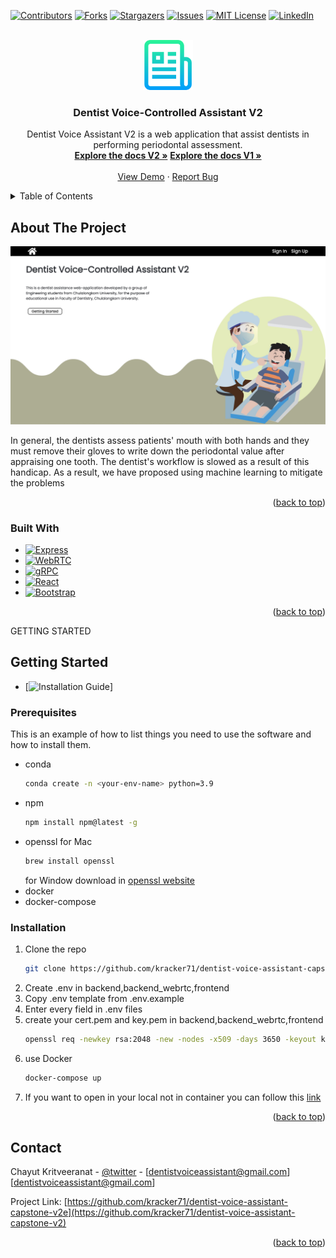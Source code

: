 <!-- Improved compatibility of back to top link: See: https://github.com/othneildrew/Best-README-Template/pull/73 -->
<a name="readme-top"></a>
<!--
*** Thanks for checking out the Best-README-Template. If you have a suggestion
*** that would make this better, please fork the repo and create a pull request
*** or simply open an issue with the tag "enhancement".
*** Don't forget to give the project a star!
*** Thanks again! Now go create something AMAZING! :D
-->



<!-- PROJECT SHIELDS -->
<!--
*** I'm using markdown "reference style" links for readability.
*** Reference links are enclosed in brackets [ ] instead of parentheses ( ).
*** See the bottom of this document for the declaration of the reference variables
*** for contributors-url, forks-url, etc. This is an optional, concise syntax you may use.
*** https://www.markdownguide.org/basic-syntax/#reference-style-links
-->
[![Contributors][contributors-shield]][contributors-url]
[![Forks][forks-shield]][forks-url]
[![Stargazers][stars-shield]][stars-url]
[![Issues][issues-shield]][issues-url]
[![MIT License][license-shield]][license-url]
[![LinkedIn][linkedin-shield]][linkedin-url]



<!-- PROJECT LOGO -->
<br />
<div align="center">
  <a href="https://github.com/kracker71/dentist-voice-assistant-capstone-v2">
    <img src="images/logo.png" alt="Logo" width="80" height="80">
  </a>

<h3 align="center">Dentist Voice-Controlled Assistant V2</h3>

  <p align="center">
    Dentist Voice Assistant V2 is a web application that assist dentists in performing periodontal assessment.
    <br />
    <a href="https://www.canva.com/design/DAFzZ6wAV2Y/1AeBI10hIzopiv0iigN5hg/edit?utm_content=DAFzZ6wAV2Y&utm_campaign=designshare&utm_medium=link2&utm_source=sharebutton"><strong>Explore the docs V2 »</strong></a>
    <a href="https://www.canva.com/design/DAFrH4iP0lg/6BK32c5DdeqhZs2YEcVszg/view?utm_content=DAFrH4iP0lg&utm_campaign=designshare&utm_medium=link&utm_source=publishsharelink)"><strong>Explore the docs V1 »</strong></a>
    <br />
    <br />
    <a href="https://drive.google.com/file/d/1CVUm5IdGeJvlQm6N6i1o4ZG_H2Zq00qI/view">View Demo</a>
    ·
    <a href="https://github.com/kracker71/dentist-voice-assistant-capstone-v2/issues">Report Bug</a>
    <!-- · -->
    <!-- <a href="https://github.com/kracker71/dentist-voice-assistant-capstone-v2/issues">Request Feature</a> -->
  </p>
</div>



<!-- TABLE OF CONTENTS -->
<details>
  <summary>Table of Contents</summary>
  <ol>
    <li>
      <a href="#about-the-project">About The Project</a>
      <ul>
        <li><a href="#built-with">Built With</a></li>
      </ul>
    </li>
    <li>
      <a href="#getting-started">Getting Started</a>
      <ul>
        <li><a href="#prerequisites">Prerequisites</a></li>
        <li><a href="#installation">Installation</a></li>
      </ul>
    </li>
    <!-- <li><a href="#usage">Usage</a></li> -->
    <!-- <li><a href="#roadmap">Roadmap</a></li> -->
    <!-- <li><a href="#contributing">Contributing</a></li>
    <li><a href="#license">License</a></li> -->
    <li><a href="#contact">Contact</a></li>
    <!-- <li><a href="#acknowledgments">Acknowledgments</a></li> -->
  </ol>
</details>



<!-- ABOUT THE PROJECT -->
## About The Project

[![Product Name Screen Shot][product-screenshot]](https://184.169.184.84:5001)

In general, the dentists assess patients' mouth with both hands and they must remove their gloves to write down the periodontal value after appraising one tooth. The dentist's workflow is slowed as a result of this handicap. As a result, we have proposed using machine learning to mitigate the problems

<p align="right">(<a href="#readme-top">back to top</a>)</p>



### Built With

* [![Express][Express.js]][Express-url]
* [![WebRTC][WebRTC]][WebRTC-url]
* [![gRPC][gRPC]][gRPC-url]
* [![React][React.js]][React-url]
* [![Bootstrap][Bootstrap.com]][Bootstrap-url]


<p align="right">(<a href="#readme-top">back to top</a>)</p>



GETTING STARTED
## Getting Started

* [![Installation Guide](https://docs.google.com/document/d/1Bret9-gSYwNU_Z3NNdwDi6Qz_OoOCxlHNF7yMsVefwM/edit?usp=sharing)]

### Prerequisites

This is an example of how to list things you need to use the software and how to install them.
* conda
  ```sh
  conda create -n <your-env-name> python=3.9
  ```
* npm
  ```sh
  npm install npm@latest -g
  ```
* openssl
  for Mac
  ```sh
  brew install openssl
  ```
  for Window download in [openssl website](https://www.openssl.org/)
* docker
* docker-compose

  


### Installation

1. Clone the repo
   ```sh
   git clone https://github.com/kracker71/dentist-voice-assistant-capstone-v2.git
   ```
2. Create .env in backend,backend_webrtc,frontend
3. Copy .env template from .env.example
4. Enter every field in .env files
5. create your cert.pem and key.pem in backend,backend_webrtc,frontend
   ```sh
   openssl req -newkey rsa:2048 -new -nodes -x509 -days 3650 -keyout key.pem -out cert.pem
   ```
6. use Docker
    ```sh
    docker-compose up
    ```
7. If you want to open in your local not in container you can follow this [link](https://docs.google.com/document/d/1Bret9-gSYwNU_Z3NNdwDi6Qz_OoOCxlHNF7yMsVefwM/edit?usp=sharing)

<p align="right">(<a href="#readme-top">back to top</a>)</p>



<!-- USAGE EXAMPLES -->
<!-- ## Usage

Use this space to show useful examples of how a project can be used. Additional screenshots, code examples and demos work well in this space. You may also link to more resources.

_For more examples, please refer to the [Documentation](https://example.com)_

<p align="right">(<a href="#readme-top">back to top</a>)</p> -->



<!-- ROADMAP
## Roadmap

- [ ] Feature 1
- [ ] Feature 2
- [ ] Feature 3
    - [ ] Nested Feature

See the [open issues](https://github.com/kracker71/dentist-voice-assistant-capstone-v2/issues) for a full list of proposed features (and known issues).

<p align="right">(<a href="#readme-top">back to top</a>)</p> -->



<!-- CONTRIBUTING
## Contributing

Contributions are what make the open source community such an amazing place to learn, inspire, and create. Any contributions you make are **greatly appreciated**.

If you have a suggestion that would make this better, please fork the repo and create a pull request. You can also simply open an issue with the tag "enhancement".
Don't forget to give the project a star! Thanks again!

1. Fork the Project
2. Create your Feature Branch (`git checkout -b feature/AmazingFeature`)
3. Commit your Changes (`git commit -m 'Add some AmazingFeature'`)
4. Push to the Branch (`git push origin feature/AmazingFeature`)
5. Open a Pull Request

<p align="right">(<a href="#readme-top">back to top</a>)</p> -->



<!-- LICENSE -->
<!-- ## License

Distributed under the MIT License. See `LICENSE.txt` for more information.

<p align="right">(<a href="#readme-top">back to top</a>)</p> -->



<!-- CONTACT -->
## Contact

Chayut Kritveeranat - [@twitter](https://twitter.com/ChayutKrit) - [dentistvoiceassistant@gmail.com][dentistvoiceassistant@gmail.com]

Project Link: [https://github.com/kracker71/dentist-voice-assistant-capstone-v2e](https://github.com/kracker71/dentist-voice-assistant-capstone-v2)

<p align="right">(<a href="#readme-top">back to top</a>)</p>



<!-- ACKNOWLEDGMENTS
## Acknowledgments

* []()
* []()
* []()

<p align="right">(<a href="#readme-top">back to top</a>)</p> -->



<!-- MARKDOWN LINKS & IMAGES -->
<!-- https://www.markdownguide.org/basic-syntax/#reference-style-links -->
[contributors-shield]: https://img.shields.io/github/contributors/kracker71/dentist-voice-assistant-capstone-v2.svg?style=for-the-badge
[contributors-url]: https://github.com/kracker71/dentist-voice-assistant-capstone-v2/graphs/contributors
[forks-shield]: https://img.shields.io/github/forks/kracker71/dentist-voice-assistant-capstone-v2.svg?style=for-the-badge
[forks-url]: https://github.com/kracker71/dentist-voice-assistant-capstone-v2/network/members
[stars-shield]: https://img.shields.io/github/stars/kracker71/dentist-voice-assistant-capstone-v2.svg?style=for-the-badge
[stars-url]: https://github.com/kracker71/dentist-voice-assistant-capstone-v2/stargazers
[issues-shield]: https://img.shields.io/github/issues/kracker71/dentist-voice-assistant-capstone-v2.svg?style=for-the-badge
[issues-url]: https://github.com/kracker71/dentist-voice-assistant-capstone-v2/issues
[license-shield]: https://img.shields.io/github/license/kracker71/dentist-voice-assistant-capstone-v2.svg?style=for-the-badge
[license-url]: https://github.com/kracker71/dentist-voice-assistant-capstone-v2/blob/master/LICENSE.txt
[linkedin-shield]: https://img.shields.io/badge/-LinkedIn-black.svg?style=for-the-badge&logo=linkedin&colorB=555
[linkedin-url]: http://www.linkedin.com/in/chayut-au
[product-screenshot]: images/screenshot.jpg
[Next.js]: https://img.shields.io/badge/next.js-000000?style=for-the-badge&logo=nextdotjs&logoColor=white
[Next-url]: https://nextjs.org/
[React.js]: https://img.shields.io/badge/React-20232A?style=for-the-badge&logo=react&logoColor=61DAFB
[React-url]: https://reactjs.org/
[Vue.js]: https://img.shields.io/badge/Vue.js-35495E?style=for-the-badge&logo=vuedotjs&logoColor=4FC08D
[Vue-url]: https://vuejs.org/
[Angular.io]: https://img.shields.io/badge/Angular-DD0031?style=for-the-badge&logo=angular&logoColor=white
[Angular-url]: https://angular.io/
[Svelte.dev]: https://img.shields.io/badge/Svelte-4A4A55?style=for-the-badge&logo=svelte&logoColor=FF3E00
[Svelte-url]: https://svelte.dev/
[Laravel.com]: https://img.shields.io/badge/Laravel-FF2D20?style=for-the-badge&logo=laravel&logoColor=white
[Laravel-url]: https://laravel.com
[Bootstrap.com]: https://img.shields.io/badge/Bootstrap-563D7C?style=for-the-badge&logo=bootstrap&logoColor=white
[Bootstrap-url]: https://getbootstrap.com
[JQuery.com]: https://img.shields.io/badge/jQuery-0769AD?style=for-the-badge&logo=jquery&logoColor=white
[JQuery-url]: https://jquery.com 
[Express-url]: https://expressjs.com/
[Express.js]: https://img.shields.io/badge/Express.js-404D59?style=for-the-badge
[WebRTC-url]:https://webrtc.org/
[WebRTC]:https://img.shields.io/badge/WebRTC-yellow?logo=webrtc
[gRPC-url]:https://grpc.io/
[gRPC]:https://img.shields.io/badge/gRPC-blue?logo=goodreads



